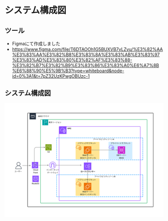 # システム構成図

## ツール
- Figmaにて作成しました
- <https://www.figma.com/file/T6DTAOOh1G5BUXVB7vLZvu/%E3%82%AA%E3%83%AA%E3%82%B8%E3%83%8A%E3%83%AB%E3%83%97%E3%83%AD%E3%83%80%E3%82%AF%E3%83%88-%E3%82%B7%E3%82%B9%E3%83%86%E3%83%A0%E6%A7%8B%E6%88%90%E5%9B%B3?type=whiteboard&node-id=0%3A1&t=7pZ32UzKPwgOBUzc-1>

## システム構成図
![システム構成図](image/system_configuration_diagram.png)